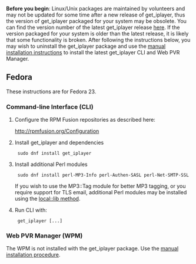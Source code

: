 **Before you begin**: Linux/Unix packages are maintained by volunteers and may not be updated for some time after a new release of get_iplayer, thus the version of get_iplayer packaged for your system may be obsolete. You can find the version number of the latest get_iplayer release [here](https://github.com/get-iplayer/get_iplayer/releases). If the version packaged for your system is older than the latest release, it is likely that some functionality is broken. After following the instructions below, you may wish to uninstall the get_iplayer package and use the [manual installation instructions](/wiki/manual) to install the latest get_iplayer CLI and Web PVR Manager. 

## Fedora

These instructions are for Fedora 23.

### Command-line Interface (CLI)

1. Configure the RPM Fusion repositories as described here:

    <http://rpmfusion.org/Configuration>

2. Install get_iplayer and dependencies

        sudo dnf install get_iplayer

3. Install additional Perl modules

        sudo dnf install perl-MP3-Info perl-Authen-SASL perl-Net-SMTP-SSL

    If you wish to use the MP3::Tag module for better MP3 tagging, or you require support for TLS email, additional Perl modules may be installed using the [local::lib method](/wiki/manual#manual-perl-locallib).	

4. Run CLI with:

    	get_iplayer [...]

### Web PVR Manager (WPM)

The WPM is not installed with the get_iplayer package.  Use the [manual installation procedure](/wiki/manual).
